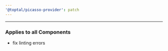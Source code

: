 ```yaml
---
'@toptal/picasso-provider': patch
---
```


---

### Applies to all Components

- fix linting errors
